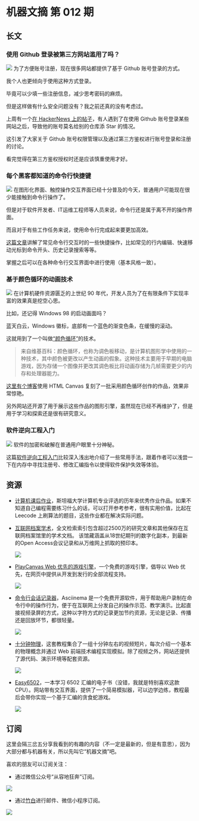 # 机器文摘 第 012 期

## 长文
### 使用 Github 登录被第三方网站滥用了吗？
![](2022-12-13-13-30-19.png)
为了方便账号注册，现在很多网站都提供了基于 Github 账号登录的方式。

我个人也更倾向于使用这种方式登录。

毕竟可以少填一些注册信息，减少思考密码的麻烦。

但是这样做有什么安全问题没有？我之前还真的没有考虑过。

上周有一个[在 HackerNews 上的帖子](https://news.ycombinator.com/item?id=33917962)，有人遇到了在使用 Github 账号登录某些网站之后，导致他的账号莫名给别的仓库添 Star 的情况。

这引发了大家关于 Github 账号权限管理以及通过第三方鉴权进行账号登录和注册的讨论。

看完觉得在第三方鉴权授权时还是应该慎重使用才好。

### 每个黑客都知道的命令行快捷键
![](2022-12-13-13-41-23.png)
在图形化界面、触控操作交互界面已经十分普及的今天，普通用户可能现在很少能接触到命令行操作了。

但是对于软件开发者、IT运维工程师等人员来说，命令行还是属于离不开的操作界面。

而且对于有些工作任务来说，使用命令行完成起来要更加高效。

[这篇文章](https://www.masteringemacs.org/article/keyboard-shortcuts-every-command-line-hacker-should-know-about-gnu-readline)讲解了常见命令行交互时的一些快捷操作，比如常见的行内编辑、快速移动光标到命令开头、历史记录搜索等等。

掌握之后可以在各种命令行交互界面中进行使用（基本风格一致）。

### 基于颜色循环的动画技术
![](2022-12-13-13-54-06.png)
在计算机硬件资源匮乏的上世纪 90 年代，开发人员为了在有限条件下实现丰富的效果真是挖空心思。

比如，还记得 Windows 98 的启动画面吗？

蓝天白云，Windows 徽标，底部有一个蓝色的渐变色条，在缓慢的滚动。

这就用到了一个叫做[“颜色循环”](https://en.wikipedia.org/wiki/Color_cycling)的技术。

  > 来自维基百科：颜色循环，也称为调色板移动，是计算机图形学中使用的一种技术，其中颜色被更改以产生动画的假象。这种技术主要用于早期的电脑游戏，因为存储一个图像并更改其调色板比将动画存储为几帧需要更少的内存和处理器能力。

[这里有个博客](http://www.effectgames.com/effect/article-Old_School_Color_Cycling_with_HTML5.html)使用 HTML Canvas 复刻了一批采用颜色循环创作的作品，效果非常惊艳。

另外网站还开源了用于展示这些作品的图形引擎，虽然现在已经不再维护了，但是用于学习和探索还是很有研究意义。

### 软件逆向工程入门
![](2022-12-13-14-06-08.png)
软件的加密和破解在普通用户眼里十分神秘。

这篇[软件逆向工程入门](https://to-be-deleted-in-2022.emily.st/2015/01/27/reverse-engineering/)比较深入浅出地介绍了一些常用手法，跟着作者可以浅尝一下在内存中寻找注册号、修改汇编指令以使得软件保护失效等体验。

## 资源
- [计算机课后作业](http://nifty.stanford.edu/)，斯坦福大学计算机专业评选的历年来优秀作业作品。如果不知道自己编程需要练习什么的话，可以打开参考参考，很有实用价值，比起在 Leecode 上刷算法的题目，这些作业都在解决实际问题。

- [互联网档案学术](https://scholar.archive.org/)，全文检索索引包含超过2500万的研究文章和其他保存在互联网档案馆里的学术文档。 该馆藏涵盖从18世纪期刊的数字化副本，到最新的Open Access会议记录和从万维网上抓取的预印本。
  
  ![](2022-12-13-14-19-26.png)

- [PlayCanvas Web 优先的游戏引擎](https://playcanvas.com/)，一个免费的游戏引擎，倡导以 Web 优先，在网页中提供从开发到发行的全部流程支持。
  
  ![](2022-12-13-14-23-40.png)

- [命令行会话记录器](https://asciinema.org/)，Asciinema 是一个免费开源软件，用于帮助用户录制在命令行中的操作行为，便于在互联网上分发自己的操作示范、教学演示。比起直接视频录屏的方式，这种以字符方式的记录更加节约资源，无论是记录、传播还是回放环节，都很轻量。
  
  ![](2022-12-13-14-29-43.png)

- [十分钟物理](https://matthias-research.github.io/pages/tenMinutePhysics/index.html)，这套教程集合了一组十分钟左右的视频短片，每次介绍一个基本的物理概念并通过 Web 前端技术编程实现模拟。除了视频之外，网站还提供了源代码、演示环境等配套资源。

  ![](2022-12-13-14-32-47.png)

- [Easy6502](http://skilldrick.github.io/easy6502/)，一本学习 6502 汇编的电子书（没错，我就是特别喜欢这款 CPU）。网站带有交互界面，提供了一个简易模拟器，可以边学边练，教程最后会带你实现一个基于汇编的贪食蛇游戏。
  
  ![](2022-12-13-14-43-13.png)

## 订阅
这里会隔三岔五分享我看到的有趣的内容（不一定是最新的，但是有意思），因为大部分都与机器有关，所以先叫它“机器文摘”吧。

喜欢的朋友可以订阅关注：

- 通过微信公众号“从容地狂奔”订阅。

![](../weixin.jpg)

- 通过[竹白](https://zhubai.love/)进行邮件、微信小程序订阅。

![](../zhubai.jpg)